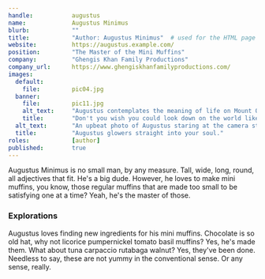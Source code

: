 ```yaml
---
handle:           augustus
name:             Augustus Minimus
blurb:            ""
title:            "Author: Augustus Minimus"  # used for the HTML page title tag
website:          https://augustus.example.com/
position:         "The Master of the Mini Muffins"
company:          "Ghengis Khan Family Productions"
company_url:      https://www.ghengiskhanfamilyproductions.com/
images:
  default:
    file:         pic04.jpg
  banner:
    file:         pic11.jpg
    alt_text:     "Augustus contemplates the meaning of life on Mount Olympus."
    title:        "Don't you wish you could look down on the world like this?"
  alt_text:       "An upbeat photo of Augustus staring at the camera sternly."
  title:          "Augustus glowers straight into your soul."
roles:            [author]
published:        true
---
```


Augustus Minimus is no small man, by any measure. Tall, wide, long, round, all adjectives that fit. He's a big dude. However, he loves to make mini muffins, you know, those regular muffins that are made too small to be satisfying one at a time? Yeah, he's the master of those.

### Explorations

Augustus loves finding new ingredients for his mini muffins. Chocolate is so old hat, why not licorice pumpernickel tomato basil muffins? Yes, he's made them. What about tuna carpaccio rutabaga walnut? Yes, they've been done. Needless to say, these are not yummy in the conventional sense. Or any sense, really.
